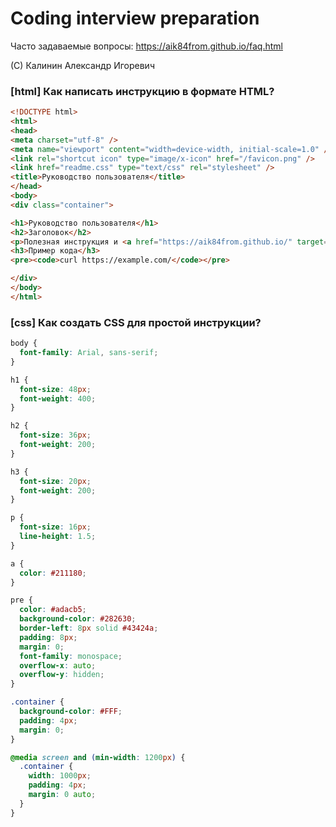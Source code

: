 # Coding interview preparation

Часто задаваемые вопросы: https://aik84from.github.io/faq.html

(C) Калинин Александр Игоревич


### [html] Как написать инструкцию в формате HTML?

```html
<!DOCTYPE html>
<html>
<head>
<meta charset="utf-8" />
<meta name="viewport" content="width=device-width, initial-scale=1.0" />
<link rel="shortcut icon" type="image/x-icon" href="/favicon.png" />
<link href="readme.css" type="text/css" rel="stylesheet" />
<title>Руководство пользователя</title>
</head>
<body>
<div class="container">

<h1>Руководство пользователя</h1>
<h2>Заголовок</h2>
<p>Полезная инструкция и <a href="https://aik84from.github.io/" target="_blank">ссылка</a> на сайт.</p>
<h3>Пример кода</h3>
<pre><code>curl https://example.com/</code></pre>

</div>
</body>
</html>
```


### [css] Как создать CSS для простой инструкции?

```css
body {
  font-family: Arial, sans-serif;
}

h1 {
  font-size: 48px;
  font-weight: 400;
}

h2 {
  font-size: 36px;
  font-weight: 200;
}

h3 {
  font-size: 20px;
  font-weight: 200;
}

p {
  font-size: 16px;
  line-height: 1.5;
}

a {
  color: #211180;
}

pre {
  color: #adacb5;
  background-color: #282630;
  border-left: 8px solid #43424a;
  padding: 8px;
  margin: 0;
  font-family: monospace;
  overflow-x: auto;
  overflow-y: hidden;
}

.container {
  background-color: #FFF;
  padding: 4px;
  margin: 0;
}

@media screen and (min-width: 1200px) {
  .container {
    width: 1000px;
    padding: 4px;
    margin: 0 auto;
  }
}
```


